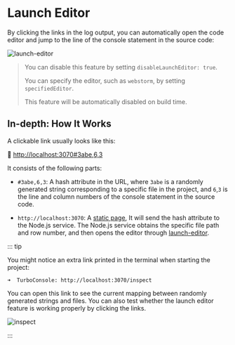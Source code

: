 # Launch Editor

By clicking the links in the log output, you can automatically open the code editor and jump to the line of the console statement in the source code:

![launch-editor](/features/launch-editor.gif)

> You can disable this feature by setting `disableLaunchEditor: true`.
>
> You can specify the editor, such as `webstorm`, by setting `specifiedEditor`.
>
> This feature will be automatically disabled on build time.

## In-depth: How It Works

A clickable link usually looks like this:

<span class="bg-#00DC8250 px-5px py-2px rd-5px">
🔦
<a href="">
http://localhost:3070#3abe,6,3
</a>
</span>

It consists of the following parts:

- `#3abe,6,3`: A hash attribute in the URL, where `3abe` is a randomly generated string corresponding to a specific file in the project, and `6`,`3` is the line and column numbers of the console statement in the source code.

- `http://localhost:3070`: A [static page](https://github.com/unplugin/unplugin-turbo-console/blob/main/src/core/client/index.html), It will send the hash attribute to the Node.js service. The Node.js service obtains the specific file path and row number, and then opens the editor through [launch-editor](https://github.com/yyx990803/launch-editor).

::: tip

You might notice an extra link printed in the terminal when starting the project:

```
➜  TurboConsole: http://localhost:3070/inspect
```

You can open this link to see the current mapping between randomly generated strings and files. You can also test whether the launch editor feature is working properly by clicking the links.

![inspect](/features/inspect.png)

:::
